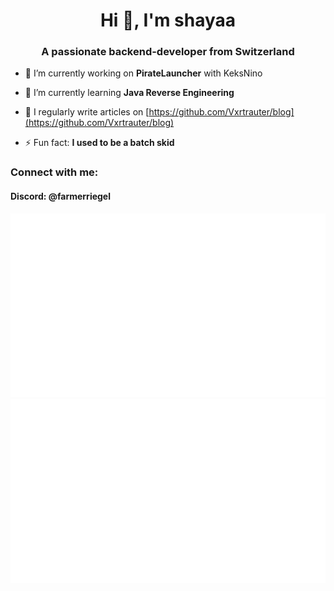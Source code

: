 <h1 align="center">Hi 👋, I'm shayaa</h1>
<h3 align="center">A passionate backend-developer from Switzerland</h3>

- 🔭 I’m currently working on **PirateLauncher** with KeksNino

- 🌱 I’m currently learning **Java Reverse Engineering**

- 📝 I regularly write articles on [https://github.com/Vxrtrauter/blog](https://github.com/Vxrtrauter/blog)

- ⚡ Fun fact: **I used to be a batch skid**

<h3 align="left">Connect with me: </h3>
<h4>Discord: @farmerriegel</h4>
<p align="left">
</p>




![](https://raw.githubusercontent.com/Vxrtrauter/profile/master/generated/overview.svg#gh-dark-mode-only)
![](https://raw.githubusercontent.com/Vxrtrauter/profile/master/generated/languages.svg#gh-dark-mode-only)










